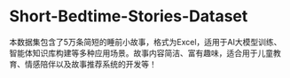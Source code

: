 # Short-Bedtime-Stories-Dataset
本数据集包含了5万条简短的睡前小故事，格式为Excel，适用于AI大模型训练、智能体知识库构建等多种应用场景。故事内容简洁、富有趣味，适合用于儿童教育、情感陪伴以及故事推荐系统的开发等！
